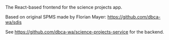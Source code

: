 The React-based frontend for the science projects app.

Based on original SPMS made by Florian Mayer: https://github.com/dbca-wa/sdis

See https://github.com/dbca-wa/science-projects-service for the backend.
